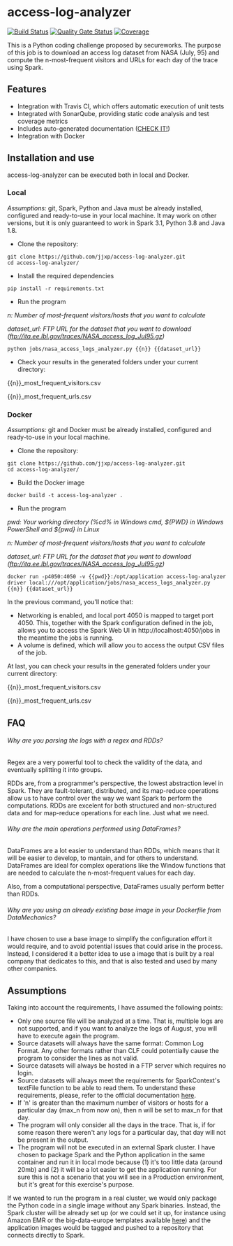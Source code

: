 # access-log-analyzer
[![Build Status](https://app.travis-ci.com/jjxp/access-log-analyzer.svg?token=TkxJzcxKuz9yBNXCfFKU&branch=develop_unit_tests)](https://app.travis-ci.com/jjxp/access-log-analyzer)
[![Quality Gate Status](https://sonarcloud.io/api/project_badges/measure?project=jjxp_access-log-analyzer&metric=alert_status)](https://sonarcloud.io/dashboard?id=jjxp_access-log-analyzer)
[![Coverage](https://sonarcloud.io/api/project_badges/measure?project=jjxp_access-log-analyzer&metric=coverage)](https://sonarcloud.io/dashboard?id=jjxp_access-log-analyzer)

This is a Python coding challenge proposed by secureworks.
The purpose of this job is to download an access log dataset from NASA (July, 95) and compute the n-most-frequent visitors and URLs for each day of the trace using Spark.

## Features
- Integration with Travis CI, which offers automatic execution of unit tests
- Integrated with SonarQube, providing static code analysis and test coverage metrics
- Includes auto-generated documentation ([CHECK IT!]( https://htmlpreview.github.io/?https://github.com/jjxp/access-log-analyzer/blob/main/docs/jobs/nasa_access_logs_analyzer.html))
- Integration with Docker

## Installation and use
access-log-analyzer can be executed both in local and Docker.
### Local
*Assumptions:* git, Spark, Python and Java must be already installed, configured and ready-to-use in your local machine.
It may work on other versions, but it is only guaranteed to work in Spark 3.1, Python 3.8 and Java 1.8.

- Clone the repository:
```
git clone https://github.com/jjxp/access-log-analyzer.git
cd access-log-analyzer/
```

- Install the required dependencies
```
pip install -r requirements.txt
```

- Run the program

_n: Number of most-frequent visitors/hosts that you want to calculate_

_dataset_url: FTP URL for the dataset that you want to download (ftp://ita.ee.lbl.gov/traces/NASA_access_log_Jul95.gz)_
```
python jobs/nasa_access_logs_analyzer.py {{n}} {{dataset_url}}
```

- Check your results in the generated folders under your current directory:

{{n}}\_most\_frequent_visitors.csv

{{n}}\_most\_frequent_urls.csv

### Docker
*Assumptions:* git and Docker must be already installed, configured and ready-to-use in your local machine.

- Clone the repository:
```
git clone https://github.com/jjxp/access-log-analyzer.git
cd access-log-analyzer/
```

- Build the Docker image
```
docker build -t access-log-analyzer .
```

- Run the program

_pwd: Your working directory (%cd% in Windows cmd, ${PWD} in Windows PowerShell and ${pwd} in Linux_

_n: Number of most-frequent visitors/hosts that you want to calculate_

_dataset_url: FTP URL for the dataset that you want to download (ftp://ita.ee.lbl.gov/traces/NASA_access_log_Jul95.gz)_
```
docker run -p4050:4050 -v {{pwd}}:/opt/application access-log-analyzer driver local:///opt/application/jobs/nasa_access_logs_analyzer.py {{n}} {{dataset_url}}
```
In the previous command, you'll notice that:
- Networking is enabled, and local port 4050 is mapped to target port 4050. This, together with the Spark configuration defined in the job, allows you to access the Spark Web UI in http://localhost:4050/jobs in the meantime the jobs is running.
- A volume is defined, which will allow you to access the output CSV files of the job.

At last, you can check your results in the generated folders under your current directory:

{{n}}\_most\_frequent_visitors.csv

{{n}}\_most\_frequent_urls.csv

## FAQ

###### Why are you parsing the logs with a regex and RDDs?
Regex are a very powerful tool to check the validity of the data, and eventually splitting it into groups.

RDDs are, from a programmer's perspective, the lowest abstraction level in Spark. They are fault-tolerant, distributed, and its map-reduce operations allow us to have control over the way we want Spark to perform the computations. RDDs are excelent for both structured and non-structured data and for map-reduce operations for each line. Just what we need.

###### Why are the main operations performed using DataFrames?
DataFrames are a lot easier to understand than RDDs, which means that it will be easier to develop, to mantain, and for others to understand. DataFrames are ideal for complex operations like the Window functions that are needed to calculate the n-most-frequent values for each day.

Also, from a computational perspective, DataFrames usually perform better than RDDs.

###### Why are you using an already existing base image in your Dockerfile from DataMechanics?
I have chosen to use a base image to simplify the configuration effort it would require, and to avoid potential issues that could arise in the process.
Instead, I considered it a better idea to use a image that is built by a real company that dedicates to this, and that is also tested and used by many other companies.

## Assumptions

Taking into account the requirements, I have assumed the following points:

- Only one source file will be analyzed at a time. That is, multiple logs are not supported, and if you want to analyze the logs of August, you will have to execute again the program.
- Source datasets will always have the same format: Common Log Format. Any other formats rather than CLF could potentially cause the program to consider the lines as not valid.
- Source datasets will always be hosted in a FTP server which requires no login.
- Source datasets will always meet the requirements for SparkContext's textFile function to be able to read them. To understand these requirements, please, refer to the official documentation [here](https://spark.apache.org/docs/3.1.1/api/python/reference/api/pyspark.SparkContext.textFile.html).
- If 'n' is greater than the maximum number of visitors or hosts for a particular day (max_n from now on), then n will be set to max_n for that day.
- The program will only consider all the days in the trace. That is, if for some reason there weren't any logs for a particular day, that day will not be present in the output.
- The program will not be executed in an external Spark cluster. I have chosen to package Spark and the Python application in the same container and run it in local mode because (1) it's too little data (around 20mb) and (2) it will be a lot easier to get the application running. For sure this is not a scenario that you will see in a Production environment, but it's great for this exercise's purpose.

If we wanted to run the program in a real cluster, we would only package the Python code in a single image without any Spark binaries. Instead, the Spark cluster will be already set up (or we could set it up, for instance using Amazon EMR or the big-data-europe templates available [here](https://github.com/big-data-europe/docker-spark)) and the application images would be tagged and pushed to a repository that connects directly to Spark.